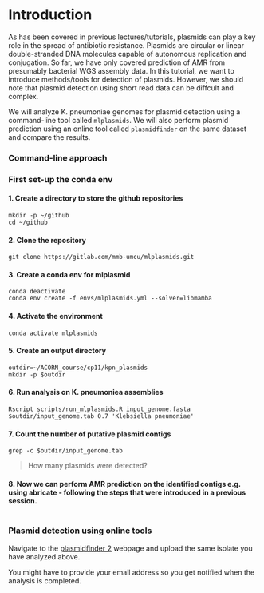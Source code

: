 # Introduction
As has been covered in previous lectures/tutorials, plasmids can play a key role in the spread of antibiotic resistance. Plasmids are circular or linear double-stranded DNA molecules capable of autonomous replication and conjugation. So far, we have only covered prediction of AMR from presumably bacterial WGS assembly data. In this tutorial, we want to introduce methods/tools for detection of plasmids. However, we should note that plasmid detection using short read data can be diffcult and complex.


We will analyze K. pneumoniae genomes for plasmid detection using a command-line tool called `mlplasmids`. We will also perform plasmid prediction using an online tool called `plasmidfinder` on the same dataset and compare the results.

### Command-line approach

### First set-up the conda env

#### 1. Create a directory to store the github repositories
```
mkdir -p ~/github
cd ~/github
```

#### 2. Clone the repository
```
git clone https://gitlab.com/mmb-umcu/mlplasmids.git
```

#### 3. Create a conda env for mlplasmid
```
conda deactivate
conda env create -f envs/mlplasmids.yml --solver=libmamba
```

#### 4. Activate the environment
```
conda activate mlplasmids
```

#### 5. Create an output directory
```
outdir=~/ACORN_course/cp11/kpn_plasmids
mkdir -p $outdir
```
#### 6. Run analysis on K. pneumoniea assemblies

```
Rscript scripts/run_mlplasmids.R input_genome.fasta $outdir/input_genome.tab 0.7 'Klebsiella pneumoniae'
```

#### 7. Count the number of putative plasmid contigs
```
grep -c $outdir/input_genome.tab
```
> How many plasmids were detected?

#### 8. Now we can perform AMR prediction on the identified contigs e.g. using abricate - following the steps that were introduced in a previous session.

```

```


### Plasmid detection using online tools

Navigate to the [plasmidfinder 2](https://cge.food.dtu.dk/services/PlasmidFinder/) webpage and upload the same isolate you have analyzed above.

You might have to provide your email address so you get notified when the analysis is completed.





